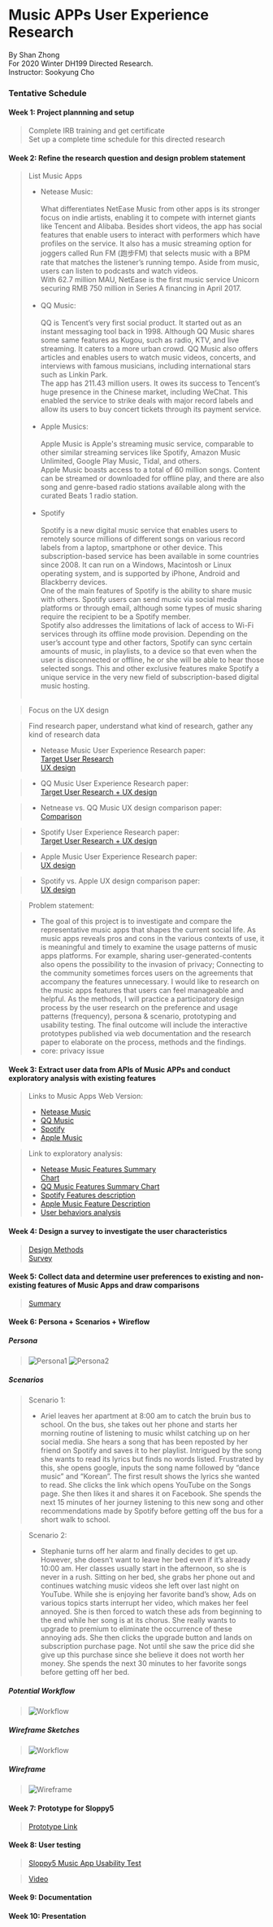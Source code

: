 Music APPs User Experience Research
============================
By Shan Zhong <br>
For 2020 Winter DH199 Directed Research. <br>
Instructor: Sookyung Cho

### Tentative Schedule
#### Week 1: Project plannning and setup
> Complete IRB training and get certificate <br>
> Set up a complete time schedule for this directed research <br>

#### Week 2: Refine the research question and design problem statement
> List Music Apps <br>
>* Netease Music:<br> <br>
What differentiates NetEase Music from other apps is its stronger focus on indie artists, enabling it to compete with internet giants like Tencent and Alibaba. Besides short videos, the app has social features that enable users to interact with performers which have profiles on the service. It also has a music streaming option for joggers called Run FM (跑步FM) that selects music with a BPM rate that matches the listener’s running tempo. Aside from music, users can listen to podcasts and watch videos.<br>
With 62.7 million MAU, NetEase is the first music service Unicorn securing RMB 750 million in Series A financing in April 2017.<br> <br>
>* QQ Music:<br> <br>
QQ is Tencent’s very first social product. It started out as an instant messaging tool back in 1998. Although QQ Music shares some  same features as Kugou, such as radio, KTV, and live streaming. It caters to a more urban crowd. QQ Music also offers articles and enables users to watch music videos, concerts, and interviews with famous musicians, including international stars such as Linkin Park.<br>
The app has 211.43 million users. It owes its success to Tencent’s huge presence in the Chinese market, including WeChat. This enabled the service to strike deals with major record labels and allow its users to buy concert tickets through its payment service.<br> <br>
>* Apple Musics:<br> <br>
Apple Music is Apple's streaming music service, comparable to other similar streaming services like Spotify, Amazon Music Unlimited, Google Play Music, Tidal, and others.<br>
Apple Music boasts access to a total of 60 million songs. Content can be streamed or downloaded for offline play, and there are also song and genre-based radio stations available along with the curated Beats 1 radio station. <br> <br>
>* Spotify <br> <br>
Spotify is a new digital music service that enables users to remotely source millions of different songs on various record labels from a laptop, smartphone or other device. This subscription-based service has been available in some countries since 2008. It can run on a Windows, Macintosh or Linux operating system, and is supported by iPhone, Android and Blackberry devices.<br>
One of the main features of Spotify is the ability to share music with others. Spotify users can send music via social media platforms or through email, although some types of music sharing require the recipient to be a Spotify member.<br>
Spotify also addresses the limitations of lack of access to Wi-Fi services through its offline mode provision. Depending on the user’s account type and other factors, Spotify can sync certain amounts of music, in playlists, to a device so that even when the user is disconnected or offline, he or she will be able to hear those selected songs. This and other exclusive features make Spotify a unique service in the very new field of subscription-based digital music hosting.<br> <br>

> Focus on the UX design <br>

> Find research paper, understand what kind of research, gather any kind of research data <br>
>* Netease Music User Experience Research paper:<br>
>[Target User Research](https://www.jianshu.com/p/e35927148245) <br>
>[UX design](https://www.jianshu.com/p/fc74a0e845bb) <br>

>* QQ Music User Experience Research paper:<br>
>[Target User Research + UX design](http://www.woshipm.com/evaluating/1033354.html)<br>

>* Netnease vs. QQ Music UX design comparison paper: <br>
>[Comparison](https://zhuanlan.zhihu.com/p/81289403) <br>

>* Spotify User Experience Research paper:<br>
>[Target User Research + UX design](https://www.leanplum.com/blog/app-engagement-spotify/) <br>

>* Apple Music User Experience Research paper:<br>
>[UX design](https://aarthipadmanabhan.com/apple-music) <br>

>* Spotify vs. Apple UX design comparison paper:<br>
>[UX design](https://usabilitygeek.com/ux-case-study-spotify-vs-apple-music-mobile-apps/) <br>

> Problem statement: <br>
>* The goal of this project is to investigate and compare the representative music apps that shapes the current social life.
As music apps reveals pros and cons in the various contexts of use, it is meaningful and timely to examine the usage patterns of music apps platforms. For example, sharing user-generated-contents also opens the possibility to the invasion of privacy; Connecting to the community sometimes forces users on the agreements that accompany the features unnecessary. I would like to research on the music apps features that users can feel manageable and helpful. As the methods, I will practice a participatory design process by the user research on the preference and usage patterns (frequency), persona & scenario, prototyping and usability testing. The final outcome will include the interactive prototypes published via web documentation and the research paper to elaborate on the process, methods and the findings.
>* core: privacy issue 

#### Week 3: Extract user data from APIs of Music APPs and conduct exploratory analysis with existing features
> Links to Music Apps Web Version:
>* [Netease Music](https://music.163.com/) <br>
>* [QQ Music](https://y.qq.com/) <br>
>* [Spotify](https://open.spotify.com/) <br>
>* [Apple Music](https://www.apple.com/apple-music/) <br>

> Link to exploratory analysis:
>* [Netease Music Features Summary](https://github.com/ShanZ3/UX-Research-2020/blob/master/NetEase%20Music%20App%20Description.pdf) <br>
[Chart](https://github.com/ShanZ3/UX-Research-2020/blob/master/netease_music_features.png)<br>
>* [QQ Music Features Summary Chart](https://github.com/ShanZ3/UX-Research-2020/blob/master/qq_music_features.jpg) <br>
>* [Spotify Features description](https://support.spotify.com/us/using_spotify/features/) <br>
>* [Apple Music Feature Description](https://github.com/ShanZ3/UX-Research-2020/blob/master/Apple%20Music%20description.pdf) <br>
>* [User behaviors analysis](https://github.com/ShanZ3/UX-Research-2020/blob/master/EA.pdf) <br>

#### Week 4: Design a survey to investigate the user characteristics 

> [Design Methods](https://docs.google.com/document/d/1CVfSZMHEYXDiZzQz2oNOvyCaknkcAH1wCLUS0uwzY28/edit?usp=sharing)<br>
> [Survey](https://forms.gle/1ZU5pQBPSYBsqZxQ9)<br>

#### Week 5: Collect data and determine user preferences to existing and non-existing features of Music Apps and draw comparisons

>[Summary](https://docs.google.com/document/d/1Px-DzyQgYkvHB6H2gtKOkeWHcqVx4vhnXL4PO85fzHA/edit?usp=sharing)

#### Week 6: Persona + Scenarios + Wireflow
##### Persona 
> ![Persona1](https://github.com/ShanZ3/UX-Research-2020/blob/master/persona1.png)
> ![Persona2](https://github.com/ShanZ3/UX-Research-2020/blob/master/Persona2.png)

##### Scenarios
> Scenario 1: <br>
>* Ariel leaves her apartment at 8:00 am to catch the bruin bus to school. On the bus, she takes out her phone and starts her morning routine of listening to music whilst catching up on her social media. She hears a song that has been reposted by her friend on Spotify and saves it to her playlist. Intrigued by the song she wants to read its lyrics but finds no words listed. Frustrated by this, she opens google, inputs the song name followed by “dance music” and “Korean”. The first result shows the lyrics she wanted to read. She clicks the link which opens YouTube on the Songs page. She then likes it and shares it on Facebook. She spends the next 15 minutes of her journey listening to this new song and other recommendations made by Spotify before getting off the bus for a short walk to school.  <br>

> Scenario 2: <br>
>* Stephanie turns off her alarm and finally decides to get up. However, she doesn’t want to leave her bed even if it’s already 10:00 am. Her classes usually start in the afternoon, so she is never in a rush. Sitting on her bed, she grabs her phone out and continues watching music videos she left over last night on YouTube. While she is enjoying her favorite band’s show, Ads on various topics starts interrupt her video, which makes her feel annoyed. She is then forced to watch these ads from beginning to the end while her song is at its chorus. She really wants to upgrade to premium to eliminate the occurrence of these annoying ads. She then clicks the upgrade button and lands on subscription purchase page. Not until she saw the price did she give up this purchase since she believe it does not worth her money. She spends the next 30 minutes to her favorite songs before getting off her bed.  

##### Potential Workflow
> ![Workflow](https://github.com/ShanZ3/UX-Research-2020/blob/master/Wireflow_199.png)

##### Wireframe Sketches
> ![Workflow](https://github.com/ShanZ3/UX-Research-2020/blob/master/sloppysketches.jpeg)

##### Wireframe
> ![Wireframe](https://github.com/ShanZ3/UX-Research-2020/blob/master/Sloppy5_Music_Wireframe.png)

#### Week 7: Prototype for Sloppy5
> [Prototype Link](https://projects.invisionapp.com/prototype/ck734j09y0069kn01usvzup7u/play)

#### Week 8: User testing
> [Sloppy5 Music App Usability Test](https://docs.google.com/forms/d/e/1FAIpQLSfxBfOWAWkOzb3Vjpa9YuvJ6m9l9xe2aW5mZDg_FMWkPQMu8g/viewform?usp=sf_link) <br>

> [Video]()

#### Week 9: Documentation

#### Week 10: Presentation

